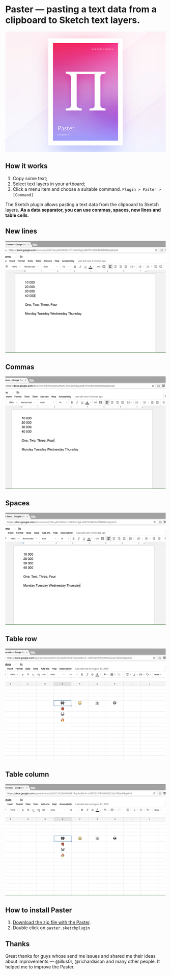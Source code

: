 # Paster — pasting a text data from a clipboard to Sketch text layers.

![Paster 2.0](/paster_poster.png)

## How it works
1. Copy some text;
2. Select text layers in your artboard;
3. Click a menu item and choose a suitable command. ```Plugin > Paster > [Command]```

The Sketch plugin allows pasting a text data from the clipboard to Sketch layers. **As a data separator, you can use commas, spaces, new lines and table cells**.

## New lines
![New lines](/new_lines.gif)

## Commas
![Commas](/commas.gif)

## Spaces
![Spaces](/spaces.gif)

## Table row
![Table](/table_row.gif)

## Table column
![Table](/table_column.gif)

## How to install Paster
1. [Download the zip file with the Paster](https://github.com/Volorf/Paster/archive/master.zip).
2. Double click on ```paster.sketchplugin```

## Thanks
Great thanks for guys whose send me issues and shared me their ideas about improvements — @illus0r, @richardsison and many other people. It helped me to improve the Paster. 
